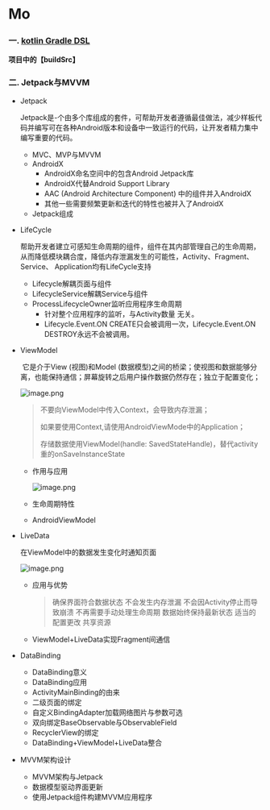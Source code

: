 # Mo

### 一. [**kotlin Gradle DSL**](https://docs.gradle.org/current/userguide/kotlin_dsl.html#secmulti_project_builds)

**项目中的【buildSrc】**

### 二. Jetpack与MVVM

- Jetpack

  ​	Jetpack是-个由多个库组成的套件，可帮助开发者遵循最佳做法，减少样板代码并编写可在各种Android版本和设备中一致运行的代码，让开发者精力集中编写重要的代码。

  - MVC、MVP与MVVM
  - AndroidX
    - AndroidX命名空间中的包含Android Jetpack库
    - AndroidX代替Android Support Library
    - AAC (Android Architecture Component) 中的组件并入AndroidX
    - 其他一些需要频繁更新和迭代的特性也被并入了AndroidX
  - Jetpack组成

- LifeCycle

  ​	帮助开发者建立可感知生命周期的组件，组件在其内部管理自己的生命周期，从而降低模块耦合度，降低内存泄漏发生的可能性，Activity、Fragment、 Service、 Application均有LifeCycle支持

  - Lifecycle解耦页面与组件
  - LifecycleService解耦Service与组件
  - ProcessLifecycleOwner监听应用程序生命周期
    - 针对整个应用程序的监听，与Activity数量 无关。
    - Lifecycle.Event.ON CREATE只会被调用一次，Lifecycle.Event.ON DESTROY永远不会被调用。

- ViewModel

  ​	它是介于View (视图)和Model (数据模型)之间的桥梁；使视图和数据能够分离，也能保持通信；屏幕旋转之后用户操作数据仍然存在；独立于配置变化；

  ![image.png](https://upload-images.jianshu.io/upload_images/2194177-7ca0f164331bdb31.png?imageMogr2/auto-orient/strip%7CimageView2/2/w/310)

  > 不要向ViewModel中传入Context，会导致内存泄漏；
  >
  > 如果要使用Context,请使用AndroidViewMode中的Application；
  >
  > 存储数据使用ViewModel(handle: SavedStateHandle)，替代activity重的onSaveInstanceState

  - 作用与应用

    ![image.png](https://upload-images.jianshu.io/upload_images/2194177-4846773328d0114d.png?imageMogr2/auto-orient/strip%7CimageView2/2/w/400)

  - 生命周期特性

  - AndroidViewModel

- LiveData

  在ViewModel中的数据发生变化时通知页面

  ![image.png](https://upload-images.jianshu.io/upload_images/2194177-f42c2cd673f7b2e9.png?imageMogr2/auto-orient/strip%7CimageView2/2/w/400)

  - 应用与优势

    > 确保界面符合数据状态
    > 不会发生内存泄漏
    > 不会因Activity停止而导致崩溃
    > 不再需要手动处理生命周期
    > 数据始终保持最新状态
    > 适当的配置更改
    > 共享资源

  - ViewModel+LiveData实现Fragment间通信

- DataBinding

  - DataBinding意义
  - DataBinding应用
  - ActivityMainBinding的由来
  - 二级页面的绑定
  - 自定义BindingAdapter加载网络图片与参数可选
  - 双向绑定BaseObservable与ObservableField
  - RecyclerView的绑定
  - DataBinding+ViewModel+LiveData整合

- MVVM架构设计

  - MVVM架构与Jetpack
  - 数据模型驱动界面更新
  - 使用Jetpack组件构建MVVM应用程序



